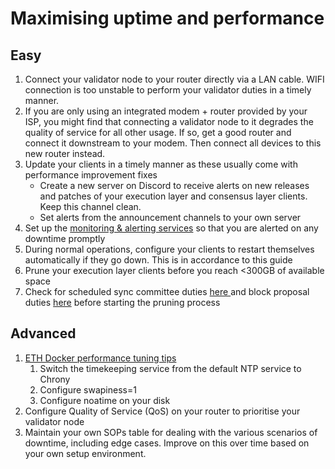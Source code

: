 # Maximising uptime and performance

## Easy

1. Connect your validator node to your router directly via a LAN cable. WIFI connection is too unstable to perform your validator duties in a timely manner.
2. If you are only using an integrated modem + router provided by your ISP, you might find that connecting a validator node to it degrades the quality of service for all other usage. If so, get a good router and connect it downstream to your modem. Then connect all devices to this new router instead.
3. Update your clients in a timely manner as these usually come with performance improvement fixes
   * Create a new server on Discord to receive alerts on new releases and patches of your execution layer and consensus layer clients. Keep this channel clean.
   * Set alerts from the announcement channels to your own server
4. Set up the [monitoring & alerting services](broken-reference) so that you are alerted on any downtime promptly
5. During normal operations, configure your clients to restart themselves automatically if they go down. This is in accordance to this guide
6. Prune your execution layer clients before you reach <300GB of available space
7. Check for scheduled sync committee duties [here ](https://www.coincashew.com/coins/overview-eth/guide-or-how-to-setup-a-validator-on-eth2-mainnet/part-ii-maintenance/checking-my-eth-validators-sync-committee-duties)and block proposal duties [here](https://wenmerge.com/block-proposer-schedule/) before starting the pruning process

## Advanced

1. [ETH Docker performance tuning tips](https://ethdocker.com/Usage/LinuxSecurity/#additional-and-recommended-linux-performance-tuning)
   1. Switch the timekeeping service from the default NTP service to Chrony
   2. Configure swapiness=1
   3. Configure noatime on your disk
2. Configure Quality of Service (QoS) on your router to prioritise your validator node
3. Maintain your own SOPs table for dealing with the various scenarios of downtime, including edge cases. Improve on this over time based on your own setup environment.
